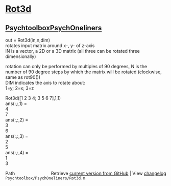 # [Rot3d](Rot3d)
## [Psychtoolbox](Psychtoolbox)[PsychOneliners](PsychOneliners)

out = Rot3d(in,n,dim)  
rotates input matrix around x-, y- of z-axis  
IN is a vector, a 2D or a 3D matrix (all three can be rotated three  
dimensionally)  
  
rotation can only be performed by multiples of 90 degrees, N is the  
number of 90 degree steps by which the matrix will be rotated (clockwise,  
same as rot90())  
DIM indicates the axis to rotate about:  
  1=y; 2=x; 3=z  
  
Rot3d([1 2 3 4; 3 5 6 7],1,1)  
  ans(:,:,1) =  
       4  
       7  
  ans(:,:,2) =  
       3  
       6  
  ans(:,:,3) =  
       2  
       5  
  ans(:,:,4) =  
       1  
       3  




<div class="code_header" style="text-align:right;">
  <span style="float:left;">Path&nbsp;&nbsp;</span> <span class="counter">Retrieve <a href=
  "https://raw.github.com/Psychtoolbox-3/Psychtoolbox-3/beta/Psychtoolbox/PsychOneliners/Rot3d.m">current version from GitHub</a> | View <a href=
  "https://github.com/Psychtoolbox-3/Psychtoolbox-3/commits/beta/Psychtoolbox/PsychOneliners/Rot3d.m">changelog</a></span>
</div>
<div class="code">
  <code>Psychtoolbox/PsychOneliners/Rot3d.m</code>
</div>

